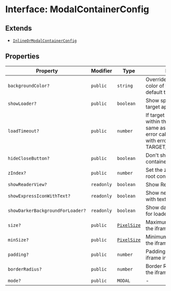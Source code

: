 # Interface: ModalContainerConfig

## Extends

- [`InlineOrModalContainerConfig`](InlineOrModalContainerConfig.md)

## Properties

| Property | Modifier | Type | Description | Inherited from |
| ------ | ------ | ------ | ------ | ------ |
| `backgroundColor?` | `public` | `string` | Override the background color of the iframe. By default this is as per theme. | [`InlineOrModalContainerConfig`](InlineOrModalContainerConfig.md).`backgroundColor` |
| `showLoader?` | `public` | `boolean` | Show spinner while loading target app. Default is true. | [`InlineOrModalContainerConfig`](InlineOrModalContainerConfig.md).`showLoader` |
| `loadTimeout?` | `public` | `number` | If target app does't open within this time (in ms, same as of setTimeout), the error callback is invoked with error code TARGET_LOAD_TIMED_OUT. | [`InlineOrModalContainerConfig`](InlineOrModalContainerConfig.md).`loadTimeout` |
| `hideCloseButton?` | `public` | `boolean` | Don't show close button for container and header bars | [`InlineOrModalContainerConfig`](InlineOrModalContainerConfig.md).`hideCloseButton` |
| `zIndex?` | `public` | `number` | Set the z-index of of the root container | [`InlineOrModalContainerConfig`](InlineOrModalContainerConfig.md).`zIndex` |
| `showReaderView?` | `readonly` | `boolean` | Show Reader Loading View | [`InlineOrModalContainerConfig`](InlineOrModalContainerConfig.md).`showReaderView` |
| `showExpressIconWithText?` | `readonly` | `boolean` | Show new express icon with text | [`InlineOrModalContainerConfig`](InlineOrModalContainerConfig.md).`showExpressIconWithText` |
| `showDarkerBackgroundForLoader?` | `readonly` | `boolean` | Show darker background for loader | [`InlineOrModalContainerConfig`](InlineOrModalContainerConfig.md).`showDarkerBackgroundForLoader` |
| `size?` | `public` | [`PixelSize`](../../Asset.types/interfaces/PixelSize.md) | Maximum size boundary of the iframe. | [`InlineOrModalContainerConfig`](InlineOrModalContainerConfig.md).`size` |
| `minSize?` | `public` | [`PixelSize`](../../Asset.types/interfaces/PixelSize.md) | Minimum size boundary of the iframe. | [`InlineOrModalContainerConfig`](InlineOrModalContainerConfig.md).`minSize` |
| `padding?` | `public` | `number` | Padding applied to the iframe in pixels. | [`InlineOrModalContainerConfig`](InlineOrModalContainerConfig.md).`padding` |
| `borderRadius?` | `public` | `number` | Border Radius applied to the iframe in pixels. | [`InlineOrModalContainerConfig`](InlineOrModalContainerConfig.md).`borderRadius` |
| `mode?` | `public` | `MODAL` | - | - |
